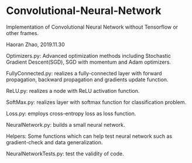 # Convolutional-Neural-Network
Implementation of Convolutional Neural Network without Tensorflow or other frames.

Haoran Zhao, 2019.11.30

Optimizers.py: Advanced optimization methods including Stochastic Gradient Descent(SGD), SGD with momentum and Adam optimizers.

FullyConnected.py: realizes a fully-connected layer with forward propagation, backward propagation and gradients update function.

ReLU.py: realizes a node with ReLU activation function.

SoftMax.py: realizes layer with softmax function for classification problem.

Loss.py: employs cross-entropy loss as loss function.

NeuralNetwork.py: builds a small neural network.

Helpers: Some functions which can help test neural network such as gradient-check and data generalization. 

NeuralNetworkTests.py: test the validity of code.
